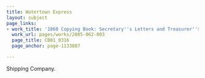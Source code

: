 ```yaml
---
title: Watertown Express
layout: subject
page_links:
- work_title: '1860 Copying Book: Secretary''s Letters and Treasurer''s Letters, 2005.062.003  '
  work_url: pages/works/2005-062-003
  page_title: CB01_0316
  page_anchor: page-1133807

---
```

<p>Shipping Company.</p>